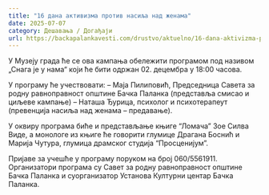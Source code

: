 ```yaml
---
title: "16 дана активизма против насиља над женама"
date: 2025-07-07
category: Дешавања / Догађаји
url: https://backapalankavesti.com/drustvo/aktuelno/16-dana-aktivizma-protiv-nasilja-nad-zenama/
---
```


У Музеју града ће се ова кампања обележити програмом под називом „Снага је у нама“ који ће бити одржан 02. децембра у 18:00 часова.

У програму ће учествовати:
– Маја Пилиповић, Председница Савета за родну равноправност општине Бачка Паланка (представља смисао и циљеве кампање)
– Наташа Ђурица, психолог и психотерапеут (превенција насиља над женама – предавање).

У оквиру програма биће и представљање књиге “Ломача” Зое Силва Виде, а монологе из књиге ће говорити глумице Драгана Боснић и Марија Чутура, глумица драмског студија “Просценијум”.

Пријаве за учешће у програму поруком на број 060/5561911. Организатори програма су Савет за родну равноправност општине Бачка Паланка и суорганизатор Установа Културни центар Бачка Паланка.
